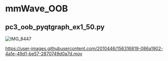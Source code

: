 # mmWave_OOB




## pc3_oob_pyqtgraph_ex1_50.py 

![IMG_8447](https://user-images.githubusercontent.com/2010446/156317589-6bacf303-bf2e-4d5d-864d-61b30aa14410.jpg)

https://user-images.githubusercontent.com/2010446/156316819-086a1902-4a1e-49d1-be57-2870749d0a7d.mov


